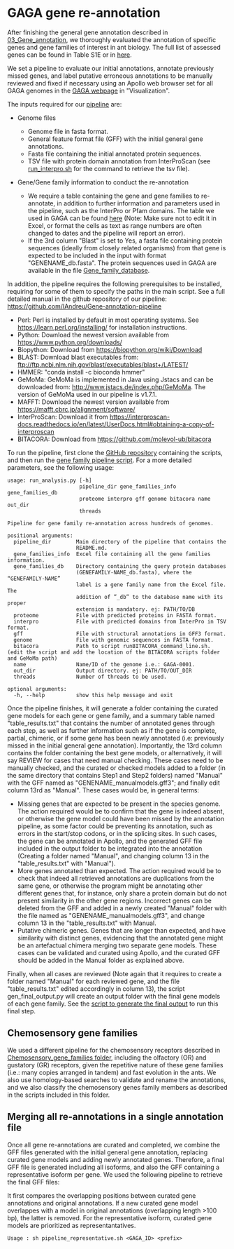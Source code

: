 # GAGA gene re-annotation
After finishing the general gene annotation described in [03_Gene_annotation](../03_Gene_annotation), we thoroughly evaluated the annotation of specific genes and gene families of interest in ant biology. The full list of assessed genes can be found in Table S1E or in [here](https://docs.google.com/spreadsheets/d/1EI8pShvL_YlbxYEyrlkrod7a-a7W58lR3rWOqlQffgA/edit?usp=sharing).

We set a pipeline to evaluate our initial annotations, annotate previously missed genes, and label putative erroneous annotations to be manually reviewed and fixed if necessary using an Apollo web browser set for all GAGA genomes in the [GAGA webpage](https://db.cngb.org/antbase/project) in "Visualization". 

The inputs required for our [pipeline](https://github.com/IAndreu/Gene-annotation-pipeline) are:
- Genome files
   - Genome file in fasta format.
   - General feature format file (GFF) with the initial general gene annotations.
   - Fasta file containing the initial annotated protein sequences.
   - TSV file with protein domain annotation from InterProScan (see [run_interpro.sh](run_interpro.sh) for the command to retrieve the tsv file).

- Gene/Gene family information to conduct the re-annotation
   - We require a table containing the gene and gene families to re-annotate, in addition to further information and parameters used in the pipeline, such as the InterPro or Pfam domains. The table we used in GAGA can be found [here](https://docs.google.com/spreadsheets/d/1EI8pShvL_YlbxYEyrlkrod7a-a7W58lR3rWOqlQffgA/edit?usp=sharing) (Note: Make sure not to edit it in Excel, or format the cells as text as range numbers are often changed to dates and the pipeline will report an error).
   - If the 3rd column "Blast" is set to Yes, a fasta file containing protein sequences (ideally from closely related organisms) from that gene is expected to be included in the input with format "GENENAME_db.fasta". The protein sequences used in GAGA are available in the file [Gene_family_database](Gene_family_database.zip).

In addition, the pipeline requires the following prerequisites to be installed, requiring for some of them to specify the paths in the main script. See a full detailed manual in the github repository of our pipeline: https://github.com/IAndreu/Gene-annotation-pipeline 
- Perl: Perl is installed by default in most operating systems. See https://learn.perl.org/installing/ for installation instructions.
- Python: Download the newest version available from https://www.python.org/downloads/
- Biopython: Download from https://biopython.org/wiki/Download
- BLAST: Download blast executables from: ftp://ftp.ncbi.nlm.nih.gov/blast/executables/blast+/LATEST/
- HMMER: "conda install -c bioconda hmmer" 
- GeMoMa: GeMoMa is implemented in Java using Jstacs and can be downloaded from: http://www.jstacs.de/index.php/GeMoMa. The version of GeMoMa used in our pipeline is v1.7.1.
- MAFFT: Download the newest version available from https://mafft.cbrc.jp/alignment/software/
- InterProScan: Download it from https://interproscan-docs.readthedocs.io/en/latest/UserDocs.html#obtaining-a-copy-of-interproscan
- BITACORA: Download from https://github.com/molevol-ub/bitacora


To run the pipeline, first clone the [GitHub repository](https://github.com/IAndreu/Gene-annotation-pipeline) containing the scripts, and then run the [gene family pipeline script](submit_run_genefamilypipeline.sh). For a more detailed parameters, see the following usage:
```
usage: run_analysis.py [-h]
                       pipeline_dir gene_families_info gene_families_db
                       proteome interpro gff genome bitacora name out_dir
                       threads

Pipeline for gene family re-annotation across hundreds of genomes.

positional arguments:
  pipeline_dir        Main directory of the pipeline that contains the
                      README.md.
  gene_families_info  Excel file containing all the gene families information.
  gene_families_db    Directory containing the query protein databases
                      (GENEFAMILY-NAME_db.fasta), where the “GENEFAMILY-NAME”
                      label is a gene family name from the Excel file. The
                      addition of ”_db” to the database name with its proper
                      extension is mandatory. ej: PATH/TO/DB
  proteome            File with predicted proteins in FASTA format.
  interpro            File with predicted domains from InterPro in TSV format.
  gff                 File with structural annotations in GFF3 format.
  genome              File with genomic sequences in FASTA format.
  bitacora            Path to script runBITACORA_command_line.sh. (edit the script and add the location of the BITACORA scripts folder and GeMoMa path)
  name                Name/ID of the genome i.e.: GAGA-0001.
  out_dir             Output directory. ej: PATH/TO/OUT_DIR
  threads             Number of threads to be used.

optional arguments:
  -h, --help          show this help message and exit
```

Once the pipeline finishes, it will generate a folder containing the curated gene models for each gene or gene family, and a summary table named "table_results.txt" that contains the number of annotated genes through each step, as well as further information such as if the gene is complete, partial, chimeric, or if some gene has been newly annotated (i.e: previously missed in the initial general gene annotation). Importantly, the 13rd column contains the folder containing the best gene models, or alternatively, it will say REVIEW for cases that need manual checking. These cases need to be manually checked, and the curated or checked models added to a folder (in the same directory that contains Step1 and Step2 folders) named "Manual" with the GFF named as "GENENAME_manualmodels.gff3"; and finally edit column 13rd as "Manual". These cases would be, in general terms:
- Missing genes that are expected to be present in the species genome. The action required would be to confirm that the gene is indeed absent, or otherwise the gene model could have been missed by the annotation pipeline, as some factor could be preventing its annotation, such as errors in the start/stop codons, or in the splicing sites. In such cases, the gene can be annotated in Apollo, and the generated GFF file included in the output folder to be integrated into the annotation (Creating a folder named "Manual", and changing column 13 in the "table_results.txt" with "Manual").
- More genes annotated than expected. The action required would be to check that indeed all retrieved annotations are duplications from the same gene, or otherwise the program might be annotating other different genes that, for instance, only share a protein domain but do not present similarity in the other gene regions. Incorrect genes can be deleted from the GFF and added in a newly created "Manual" folder with the file named as "GENENAME_manualmodels.gff3", and change column 13 in the "table_results.txt" with Manual. 
- Putative chimeric genes. Genes that are longer than expected, and have similarity with distinct genes, evidencing that the annotated gene might be an artefactual chimera merging two separate gene models. These cases can be validated and curated using Apollo, and the curated GFF should be added in the Manual folder as explained above. 

Finally, when all cases are reviewed (Note again that it requires to create a folder named "Manual" for each reviewed gene, and the file "table_results.txt" edited accordingly in column 13), the script gen_final_output.py will create an output folder with the final gene models of each gene family. See the [script to generate the final output](submit_run_genefamilypipepine_generatefinaloutput.sh) to run this final step.


## Chemosensory gene families
We used a different pipeline for the chemosensory receptors described in [Chemosensory_gene_families folder](Chemosensory_gene_families), including the olfactory (OR) and gustatory (GR) receptors, given the repetitive nature of these gene families (i.e.: many copies arranged in tandem) and fast evolution in the ants. 
We also use homology-based searches to validate and rename the annotations, and we also classify the chemosensory genes family members as described in the scripts included in this folder. 



## Merging all re-annotations in a single annotation file
Once all gene re-annotations are curated and completed, we combine the GFF files generated with the initial general gene annotation, replacing curated gene models and adding newly annotated genes. Therefore, a final GFF file is generated including all isoforms, and also the GFF containing a representative isoform per gene. We used the following pipeline to retrieve the final GFF files:

It first compares the overlapping positions between curated gene annotations and original annotations. If a new curated gene model overlappes with a model in original annotations (overlapping length >100 bp), the latter is removed. For the representative isoform, curated gene models are prioritized as representantatives.

```
Usage : sh pipeline_representative.sh <GAGA_ID> <prefix>
```

